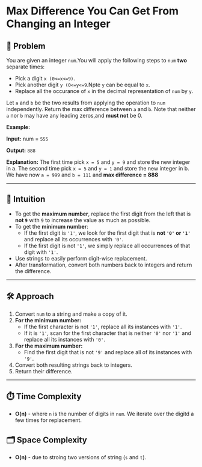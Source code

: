 # Max Difference You Can Get From Changing an Integer

## 🧩 Problem
You are given an integer `num`.You will apply the following steps to `num` **two** separate times:
- Pick a digit `x (0<=x<=9)`.
- Pick another digit `y (0<=y<=9`.Npte `y` can be equal to `x`.
- Replace all the occurance of `x` in the decimal representation of `num` by `y`.

Let `a` and `b` be the two results from applying the operation to `num` independently.
Return the max difference between `a` and `b`.
Note that neither `a` nor `b` may have any leading zeros,and **must not** be 0.

**Example:**

**Input:** num = `555`

**Output:** `888`

**Explanation:** The first time pick `x = 5` and `y = 9` and store the new integer in a.
The second time pick `x = 5` and `y = 1` and store the new integer in b.
We have now `a = 999` and `b = 111` and **max difference = 888**

---

## 🧠 Intuition
- To get the **maximum number**, replace the first digit from the left that is **not `9`** with `9` to increase the value as much as possible.
- To get the **minimum number**:
  - If the first digit is `'1'`, we look for the first digit that is **not `'0'` or `'1'`** and replace all its occurrences with `'0'`.
  - If the first digit is not `'1'`, we simply replace all occurrences of that digit with `'1'`.
- Use strings to easily perform digit-wise replacement.
- After transformation, convert both numbers back to integers and return the difference.

---

## 🛠️ Approach
1. Convert `num` to a string and make a copy of it.
2. **For the minimum number:**
   - If the first character is not `'1'`, replace all its instances with `'1'`.
   - If it is `'1'`, scan for the first character that is neither `'0'` nor `'1'` and replace all its instances with `'0'`.
3. **For the maximum number:**
   - Find the first digit that is not `'9'` and replace all of its instances with `'9'`.
4. Convert both resulting strings back to integers.
5. Return their difference.

---

## ⏱️ Time Complexity
- **O(n)** - where `n` is the number of digits in `num`. We iterate over the digitd a few times for replacement.

## 🗂️ Space Complexity
- **O(n)** - due to stroing two versions of string (`s` and `t`).
